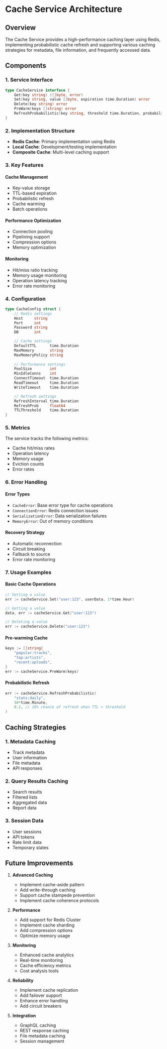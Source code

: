 # Cache Service Architecture

## Overview
The Cache Service provides a high-performance caching layer using Redis, implementing probabilistic cache refresh and supporting various caching strategies for metadata, file information, and frequently accessed data.

## Components

### 1. Service Interface
```go
type CacheService interface {
    Get(key string) ([]byte, error)
    Set(key string, value []byte, expiration time.Duration) error
    Delete(key string) error
    PreWarm(keys []string) error
    RefreshProbabilistic(key string, threshold time.Duration, probability float64) error
}
```

### 2. Implementation Structure
- **Redis Cache**: Primary implementation using Redis
- **Local Cache**: Development/testing implementation
- **Composite Cache**: Multi-level caching support

### 3. Key Features

#### Cache Management
- Key-value storage
- TTL-based expiration
- Probabilistic refresh
- Cache warming
- Batch operations

#### Performance Optimization
- Connection pooling
- Pipelining support
- Compression options
- Memory optimization

#### Monitoring
- Hit/miss ratio tracking
- Memory usage monitoring
- Operation latency tracking
- Error rate monitoring

### 4. Configuration

```go
type CacheConfig struct {
    // Redis settings
    Host     string
    Port     int
    Password string
    DB       int

    // Cache settings
    DefaultTTL      time.Duration
    MaxMemory       string
    MaxMemoryPolicy string
    
    // Performance settings
    PoolSize        int
    MinIdleConns    int
    ConnectTimeout  time.Duration
    ReadTimeout     time.Duration
    WriteTimeout    time.Duration

    // Refresh settings
    RefreshInterval time.Duration
    RefreshProb     float64
    TTLThreshold    time.Duration
}
```

### 5. Metrics

The service tracks the following metrics:
- Cache hit/miss rates
- Operation latency
- Memory usage
- Eviction counts
- Error rates

### 6. Error Handling

#### Error Types
- `CacheError`: Base error type for cache operations
- `ConnectionError`: Redis connection issues
- `SerializationError`: Data serialization failures
- `MemoryError`: Out of memory conditions

#### Recovery Strategy
- Automatic reconnection
- Circuit breaking
- Fallback to source
- Error rate monitoring

### 7. Usage Examples

#### Basic Cache Operations
```go
// Setting a value
err := cacheService.Set("user:123", userData, 1*time.Hour)

// Getting a value
data, err := cacheService.Get("user:123")

// Deleting a value
err := cacheService.Delete("user:123")
```

#### Pre-warming Cache
```go
keys := []string{
    "popular:tracks",
    "top:artists",
    "recent:uploads",
}
err := cacheService.PreWarm(keys)
```

#### Probabilistic Refresh
```go
err := cacheService.RefreshProbabilistic(
    "stats:daily",
    30*time.Minute,
    0.1, // 10% chance of refresh when TTL < threshold
)
```

## Caching Strategies

### 1. Metadata Caching
- Track metadata
- User information
- File metadata
- API responses

### 2. Query Results Caching
- Search results
- Filtered lists
- Aggregated data
- Report data

### 3. Session Data
- User sessions
- API tokens
- Rate limit data
- Temporary states

## Future Improvements

1. **Advanced Caching**
   - Implement cache-aside pattern
   - Add write-through caching
   - Support cache stampede prevention
   - Implement cache coherence protocols

2. **Performance**
   - Add support for Redis Cluster
   - Implement cache sharding
   - Add compression options
   - Optimize memory usage

3. **Monitoring**
   - Enhanced cache analytics
   - Real-time monitoring
   - Cache efficiency metrics
   - Cost analysis tools

4. **Reliability**
   - Implement cache replication
   - Add failover support
   - Enhance error handling
   - Add circuit breakers

5. **Integration**
   - GraphQL caching
   - REST response caching
   - File metadata caching
   - Session management 